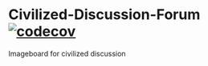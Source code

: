 # Civilized-Discussion-Forum [![codecov](https://codecov.io/gh/tulma95/Civilized-Discussion-Forum/branch/master/graph/badge.svg)](https://codecov.io/gh/tulma95/Civilized-Discussion-Forum)

Imageboard for civilized discussion
